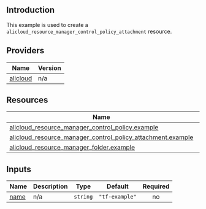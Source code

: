 <!-- BEGIN_TF_DOCS -->
## Introduction

This example is used to create a `alicloud_resource_manager_control_policy_attachment` resource.

## Providers

| Name | Version |
|------|---------|
| <a name="provider_alicloud"></a> [alicloud](#provider\_alicloud) | n/a |

## Resources

| Name | Type |
|------|------|
| [alicloud_resource_manager_control_policy.example](https://registry.terraform.io/providers/aliyun/alicloud/latest/docs/resources/resource_manager_control_policy) | resource |
| [alicloud_resource_manager_control_policy_attachment.example](https://registry.terraform.io/providers/aliyun/alicloud/latest/docs/resources/resource_manager_control_policy_attachment) | resource |
| [alicloud_resource_manager_folder.example](https://registry.terraform.io/providers/aliyun/alicloud/latest/docs/resources/resource_manager_folder) | resource |

## Inputs

| Name | Description | Type | Default | Required |
|------|-------------|------|---------|:--------:|
| <a name="input_name"></a> [name](#input\_name) | n/a | `string` | `"tf-example"` | no |
<!-- END_TF_DOCS -->    